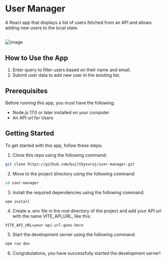 # User Manager

A React app that displays a list of users fetched from an API and allows adding new users to the local state.
##
![image](https://user-images.githubusercontent.com/77146598/232322340-7ec15905-26e3-43b7-9489-040d43d86321.png)

## How to Use the App

1. Enter query to filter users based on their name and email.
2. Submit user data to add new user in the exixting list.

## Prerequisites

Before running this app, you must have the following:

* Node.js 17.0 or later installed on your computer
* An API url for Users

## Getting Started

To get started with this app, follow these steps:

1. Clone this repo using the following command:

```bash
git clone https://github.com/builtbysuraj/user-manager.git
```

2. Move to the project directory using the following command:

```bash
cd user-manager
```

3. Install the required dependencies using the following command:

```bash
npm install
```

4. Create a .env file in the root directory of the project and add your API url with the name VITE_API_URL, like this:

```
VITE_API_URL=your-api-url-goes-here
```

5. Start the development server using the following command:
```bash
npm run dev
```

6. Congratulations, you have successfully started the development server!

